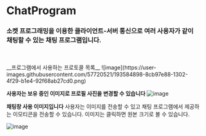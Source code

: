 # ChatProgram

### 소켓 프로그래밍을 이용한 클라이언트-서버 통신으로 여러 사용자가 같이 채팅할 수 있는 채팅 프로그램입니다.


<br>
<br>
__프로그램에서 사용하는 프로토콜 목록__
![image](https://user-images.githubusercontent.com/57720521/193584898-8cb97e88-1302-4f29-b1e4-92f68ab27cd0.png)

__사용자는 보유 중인 이미지로 프로필 사진을 변경할 수 있습니다__
![image](https://user-images.githubusercontent.com/57720521/193585019-7e668e10-330e-4463-908a-c7976dd0dc3a.png)

__채팅창 사용 이미지입니다__
사용자는 이미지를 전송할 수 있고 채팅 프로그램에서 제공하는 이모티콘을 전송할 수 있습니다.
이미지는 클릭하면 원본 크기로 볼 수 있습니다.


![image](https://user-images.githubusercontent.com/57720521/193585184-9b99cf9d-1a14-4e23-9213-91225eb44c91.png)

